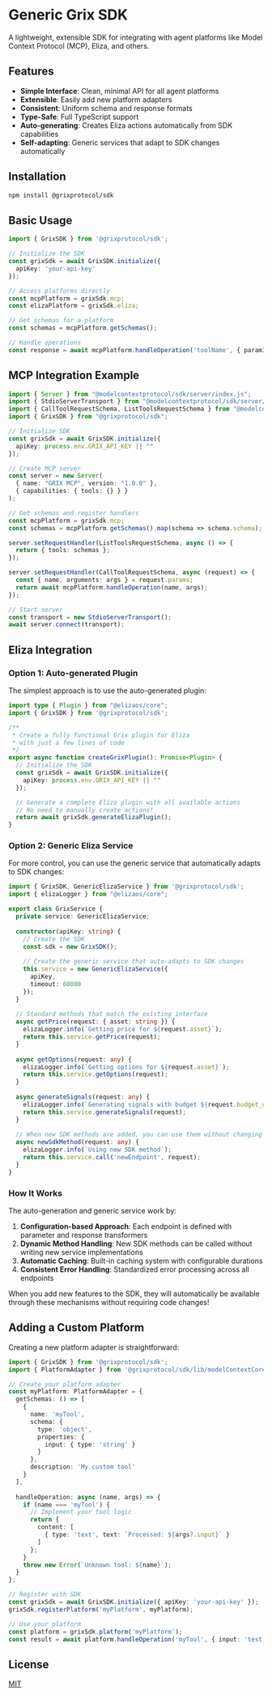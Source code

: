 # Generic Grix SDK

A lightweight, extensible SDK for integrating with agent platforms like Model Context Protocol (MCP), Eliza, and others.

## Features

- **Simple Interface**: Clean, minimal API for all agent platforms
- **Extensible**: Easily add new platform adapters
- **Consistent**: Uniform schema and response formats
- **Type-Safe**: Full TypeScript support
- **Auto-generating**: Creates Eliza actions automatically from SDK capabilities
- **Self-adapting**: Generic services that adapt to SDK changes automatically

## Installation

```bash
npm install @grixprotocol/sdk
```

## Basic Usage

```typescript
import { GrixSDK } from '@grixprotocol/sdk';

// Initialize the SDK
const grixSdk = await GrixSDK.initialize({
  apiKey: 'your-api-key'
});

// Access platforms directly
const mcpPlatform = grixSdk.mcp;
const elizaPlatform = grixSdk.eliza;

// Get schemas for a platform
const schemas = mcpPlatform.getSchemas();

// Handle operations
const response = await mcpPlatform.handleOperation('toolName', { param1: 'value' });
```

## MCP Integration Example

```typescript
import { Server } from "@modelcontextprotocol/sdk/server/index.js";
import { StdioServerTransport } from "@modelcontextprotocol/sdk/server/stdio.js";
import { CallToolRequestSchema, ListToolsRequestSchema } from "@modelcontextprotocol/sdk/types.js";
import { GrixSDK } from "@grixprotocol/sdk";

// Initialize SDK
const grixSdk = await GrixSDK.initialize({
  apiKey: process.env.GRIX_API_KEY || ""
});

// Create MCP server
const server = new Server(
  { name: "GRIX MCP", version: "1.0.0" },
  { capabilities: { tools: {} } }
);

// Get schemas and register handlers
const mcpPlatform = grixSdk.mcp;
const schemas = mcpPlatform.getSchemas().map(schema => schema.schema);

server.setRequestHandler(ListToolsRequestSchema, async () => {
  return { tools: schemas };
});

server.setRequestHandler(CallToolRequestSchema, async (request) => {
  const { name, arguments: args } = request.params;
  return await mcpPlatform.handleOperation(name, args);
});

// Start server
const transport = new StdioServerTransport();
await server.connect(transport);
```

## Eliza Integration

### Option 1: Auto-generated Plugin

The simplest approach is to use the auto-generated plugin:

```typescript
import type { Plugin } from "@elizaos/core";
import { GrixSDK } from '@grixprotocol/sdk';

/**
 * Create a fully functional Grix plugin for Eliza
 * with just a few lines of code
 */
export async function createGrixPlugin(): Promise<Plugin> {
  // Initialize the SDK
  const grixSdk = await GrixSDK.initialize({
    apiKey: process.env.GRIX_API_KEY || ""
  });

  // Generate a complete Eliza plugin with all available actions
  // No need to manually create actions!
  return await grixSdk.generateElizaPlugin();
}
```

### Option 2: Generic Eliza Service

For more control, you can use the generic service that automatically adapts to SDK changes:

```typescript
import { GrixSDK, GenericElizaService } from '@grixprotocol/sdk';
import { elizaLogger } from "@elizaos/core";

export class GrixService {
  private service: GenericElizaService;
  
  constructor(apiKey: string) {
    // Create the SDK
    const sdk = new GrixSDK();
    
    // Create the generic service that auto-adapts to SDK changes
    this.service = new GenericElizaService({
      apiKey,
      timeout: 60000
    });
  }
  
  // Standard methods that match the existing interface
  async getPrice(request: { asset: string }) {
    elizaLogger.info(`Getting price for ${request.asset}`);
    return this.service.getPrice(request);
  }
  
  async getOptions(request: any) {
    elizaLogger.info(`Getting options for ${request.asset}`);
    return this.service.getOptions(request);
  }
  
  async generateSignals(request: any) {
    elizaLogger.info(`Generating signals with budget ${request.budget_usd}`);
    return this.service.generateSignals(request);
  }
  
  // When new SDK methods are added, you can use them without changing the service code
  async newSdkMethod(request: any) {
    elizaLogger.info(`Using new SDK method`);
    return this.service.call('newEndpoint', request);
  }
}
```

### How It Works

The auto-generation and generic service work by:

1. **Configuration-based Approach**: Each endpoint is defined with parameter and response transformers
2. **Dynamic Method Handling**: New SDK methods can be called without writing new service implementations
3. **Automatic Caching**: Built-in caching system with configurable durations
4. **Consistent Error Handling**: Standardized error processing across all endpoints

When you add new features to the SDK, they will automatically be available through these mechanisms without requiring code changes!

## Adding a Custom Platform

Creating a new platform adapter is straightforward:

```typescript
import { GrixSDK } from '@grixprotocol/sdk';
import { PlatformAdapter } from '@grixprotocol/sdk/lib/modelContextCore/types';

// Create your platform adapter
const myPlatform: PlatformAdapter = {
  getSchemas: () => [
    {
      name: 'myTool',
      schema: {
        type: 'object',
        properties: {
          input: { type: 'string' }
        }
      },
      description: 'My custom tool'
    }
  ],
  
  handleOperation: async (name, args) => {
    if (name === 'myTool') {
      // Implement your tool logic
      return {
        content: [
          { type: 'text', text: `Processed: ${args?.input}` }
        ]
      };
    }
    throw new Error(`Unknown tool: ${name}`);
  }
};

// Register with SDK
const grixSdk = await GrixSDK.initialize({ apiKey: 'your-api-key' });
grixSdk.registerPlatform('myPlatform', myPlatform);

// Use your platform
const platform = grixSdk.platform('myPlatform');
const result = await platform.handleOperation('myTool', { input: 'test' });
```

## License

[MIT](LICENSE)

